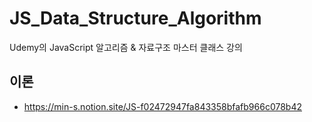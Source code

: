 # JS_Data_Structure_Algorithm
Udemy의 JavaScript 알고리즘 &amp; 자료구조 마스터 클래스 강의

## 이론
- https://min-s.notion.site/JS-f02472947fa843358bfafb966c078b42
